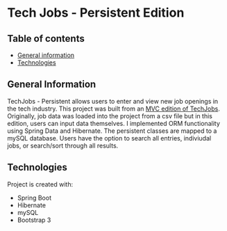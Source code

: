 # Tech Jobs - Persistent Edition

## Table of contents
* [General information](#general-info)
* [Technologies](#technologies)

## General Information
TechJobs - Persistent allows users to enter and view new job openings in the tech industry. This project was built from an [MVC edition of TechJobs](https://github.com/mbbeckett/java-web-dev-techjobs-mvc). Originally, job data was loaded into the project from a csv file but in this edition, users can input data themselves. I implemented ORM functionality using Spring Data and Hibernate. The persistent classes are mapped to a mySQL database. Users have the option to search all entries, indiviudal jobs, or search/sort through all results. 

## Technologies
Project is created with:
* Spring Boot
* Hibernate
* mySQL
* Bootstrap 3


